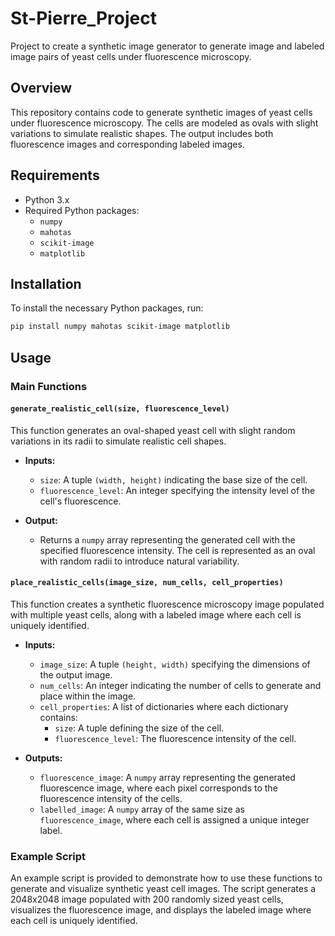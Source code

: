 # St-Pierre_Project
Project to create a synthetic image generator  to generate image and labeled image pairs of yeast cells under fluorescence microscopy.

## Overview

This repository contains code to generate synthetic images of yeast cells under fluorescence microscopy. The cells are modeled as ovals with slight variations to simulate realistic shapes. The output includes both fluorescence images and corresponding labeled images.

## Requirements

- Python 3.x
- Required Python packages:
  - `numpy`
  - `mahotas`
  - `scikit-image`
  - `matplotlib`

## Installation

To install the necessary Python packages, run:

```sh
pip install numpy mahotas scikit-image matplotlib
```


## Usage

### Main Functions

#### `generate_realistic_cell(size, fluorescence_level)`

This function generates an oval-shaped yeast cell with slight random variations in its radii to simulate realistic cell shapes.

- **Inputs:**
  - `size`: A tuple `(width, height)` indicating the base size of the cell.
  - `fluorescence_level`: An integer specifying the intensity level of the cell's fluorescence.

- **Output:**
  - Returns a `numpy` array representing the generated cell with the specified fluorescence intensity. The cell is represented as an oval with random radii to introduce natural variability.

#### `place_realistic_cells(image_size, num_cells, cell_properties)`

This function creates a synthetic fluorescence microscopy image populated with multiple yeast cells, along with a labeled image where each cell is uniquely identified.

- **Inputs:**
  - `image_size`: A tuple `(height, width)` specifying the dimensions of the output image.
  - `num_cells`: An integer indicating the number of cells to generate and place within the image.
  - `cell_properties`: A list of dictionaries where each dictionary contains:
    - `size`: A tuple defining the size of the cell.
    - `fluorescence_level`: The fluorescence intensity of the cell.

- **Outputs:**
  - `fluorescence_image`: A `numpy` array representing the generated fluorescence image, where each pixel corresponds to the fluorescence intensity of the cells.
  - `labelled_image`: A `numpy` array of the same size as `fluorescence_image`, where each cell is assigned a unique integer label.

### Example Script

An example script is provided to demonstrate how to use these functions to generate and visualize synthetic yeast cell images. The script generates a 2048x2048 image populated with 200 randomly sized yeast cells, visualizes the fluorescence image, and displays the labeled image where each cell is uniquely identified.
